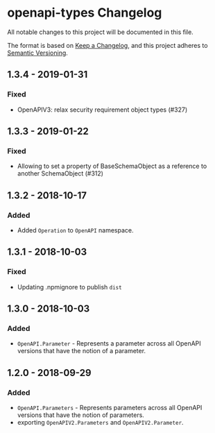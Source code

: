 # openapi-types Changelog
All notable changes to this project will be documented in this file.

The format is based on [Keep a Changelog](https://keepachangelog.com/en/1.0.0/),
and this project adheres to [Semantic Versioning](https://semver.org/spec/v2.0.0.html).

## 1.3.4 - 2019-01-31
### Fixed
- OpenAPIV3: relax security requirement object types (#327)

## 1.3.3 - 2019-01-22
### Fixed
- Allowing to set a property of BaseSchemaObject as a reference to another SchemaObject (#312)

## 1.3.2 - 2018-10-17
### Added
- Added `Operation` to `OpenAPI` namespace.

## 1.3.1 - 2018-10-03
### Fixed
- Updating .npmignore to publish `dist`

## 1.3.0 - 2018-10-03
### Added
- `OpenAPI.Parameter` - Represents a parameter across all OpenAPI versions that have the notion of a parameter.

## 1.2.0 - 2018-09-29
### Added
- `OpenAPI.Parameters` - Represents parameters across all OpenAPI versions that have the notion of parameters.
- exporting `OpenAPIV2.Parameters` and `OpenAPIV2.Parameter`.

